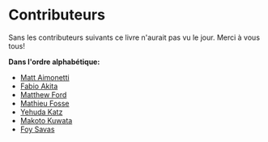 # Contributeurs

Sans les contributeurs suivants ce livre n'aurait pas vu le jour. Merci à vous tous!

**Dans l'ordre alphabétique:**

* [Matt Aimonetti](http://merbist.com)
* [Fabio Akita](http://akitaonrails.com)
* [Matthew Ford](http://github.com/deimos1986)
* [Mathieu Fosse](http://blog.kawooa.org)
* [Yehuda Katz](http://yehudakatz.com)
* [Makoto Kuwata](http://www.kuwata-lab.com/)
* [Foy Savas](http://foysavas.com/)